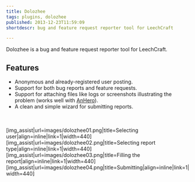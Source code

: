 ```yaml
---
title: Dolozhee
tags: plugins, dolozhee
published: 2013-12-23T11:59:09
shortdescr: bug and feature request reporter tool for LeechCraft

---
```


Dolozhee is a bug and feature request reporter tool for LeechCraft.

Features
--------

-   Anonymous and already-registered user posting.
-   Support for both bug reports and feature requests.
-   Support for attaching files like logs or screenshots illustrating
    the problem (works well with [AnHero](/plugins-anhero)).
-   A clean and simple wizard for submitting reports.

\
\
\[img\_assist|url=images/dolozhee01.png|title=Selecting
user|align=inline|link=1|width=440\]
\[img\_assist|url=images/dolozhee02.png|title=Selecting report
type|align=inline|link=1|width=440\]
\[img\_assist|url=images/dolozhee03.png|title=Filling the
report|align=inline|link=1|width=440\]
\[img\_assist|url=images/dolozhee04.png|title=Submitting|align=inline|link=1|width=440\]